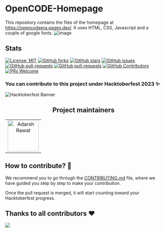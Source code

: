 # OpenCODE-Homepage
This repository contains the files of the homepage at https://opencodeera.pages.dev/. It uses HTML, CSS, Javascript and a couple of google fonts. 
![image](https://github.com/OpenCodeEra/OpenCodeEra/assets/100958893/55dcc586-3333-4fae-8b3a-dc9f99595cee)
## Stats 

[![License: MIT](https://img.shields.io/badge/License-MIT-yellow.svg)](https://opensource.org/licenses/MIT)
[![GitHub forks](https://img.shields.io/github/forks/OpenCodeEra/OpenCodeEra?style=social)](https://github.com/OpenCodeEra/OpenCodeEra/network/members)
[![GitHub stars](https://img.shields.io/github/stars/OpenCodeEra/OpenCodeEra?style=social)](https://github.com/OpenCodeEra/OpenCodeEra/stargazers)
[![GitHub issues](https://img.shields.io/github/issues/OpenCodeEra/OpenCodeEra.svg)](https://github.com/OpenCodeEra/OpenCodeEra/issues/)
[![GitHub pull-requests](https://img.shields.io/github/issues-pr/OpenCodeEra/OpenCodeEra.svg)](https://github.com/OpenCodeEra/OpenCodeEra/pull/)
[![GitHub pull-requests](https://img.shields.io/github/issues-pr-closed/OpenCodeEra/OpenCodeEra.svg)](https://github.com/OpenCodeEra/OpenCodeEra/pulls?q=is%3Apr+is%3Aclosed)
[![GitHub Contributors](https://img.shields.io/github/contributors/OpenCodeEra/OpenCodeEra.svg)](https://github.com/OpenCodeEra/OpenCodeEra/graphs/contributors)
[![PRs Welcome](https://img.shields.io/badge/PRs-welcome-brightgreen.svg?style=flat-square)](http://makeapullrequest.com)
### You can contribute to this project under Hacktoberfest 2023 ✨

![Hacktoberfest Banner](https://i.ibb.co/RTk279G/hf10-banner-sponsors-1032x600.png)

<h2 align='center'> Project maintainers </h2>
<table align='center'>
<tr>
    <td align="center">
        <a href="https://github.com/AdarshRawat1">
            <img src="https://avatars.githubusercontent.com/u/100958893?v=4" width="100;" alt="Adarsh Rawat"/>
            <br />
            <sub><b></b></sub>
        </a>
    </td>
  </tr>
</table>

## How to contribute? 🧐

We recommend you to go through the [CONTRIBUTING.md](/CONTRIBUTING.md) file, where we have guided you step by step to make your contribution.

Once the pull request is merged, it will start counting toward your Hacktoberfest progress.

## Thanks to all contributors ❤

 <a href = "https://github.com/OpenCodeEra/OpenCodeEra/graphs/contributors">
   <img src = "https://contrib.rocks/image?repo=OpenCodeEra/OpenCodeEra"/>
 </a>
